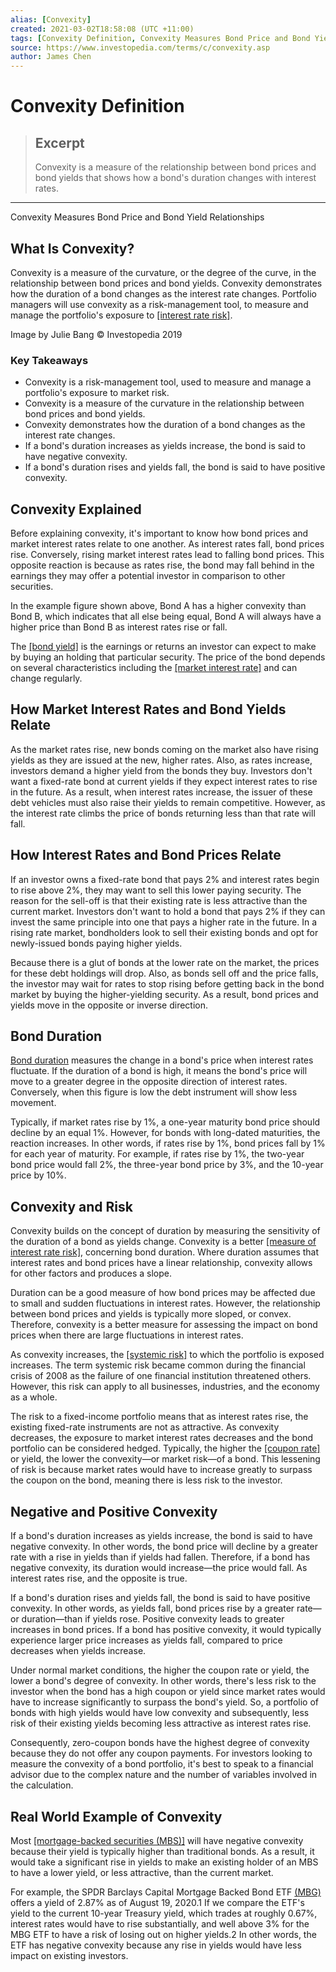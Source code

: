 ```yaml
---
alias: [Convexity]
created: 2021-03-02T18:58:08 (UTC +11:00)
tags: [Convexity Definition, Convexity Measures Bond Price and Bond Yield Relationships]
source: https://www.investopedia.com/terms/c/convexity.asp
author: James Chen
---
```


# Convexity Definition

> ## Excerpt
> Convexity is a measure of the relationship between bond prices and bond yields that shows how a bond's duration changes with interest rates.

---

Convexity Measures Bond Price and Bond Yield Relationships
## What Is Convexity?

Convexity is a measure of the curvature, or the degree of the curve, in the relationship between bond prices and bond yields. Convexity demonstrates how the duration of a bond changes as the interest rate changes. Portfolio managers will use convexity as a risk-management tool, to measure and manage the portfolio's exposure to [[interest rate risk]](https://www.investopedia.com/terms/i/interestraterisk.asp).

Image by Julie Bang © Investopedia 2019

### Key Takeaways

-   Convexity is a risk-management tool, used to measure and manage a portfolio's exposure to market risk.
-   Convexity is a measure of the curvature in the relationship between bond prices and bond yields.
-   Convexity demonstrates how the duration of a bond changes as the interest rate changes.
-   If a bond's duration increases as yields increase, the bond is said to have negative convexity.
-   If a bond's duration rises and yields fall, the bond is said to have positive convexity.

## Convexity Explained

Before explaining convexity, it's important to know how bond prices and market interest rates relate to one another. As interest rates fall, bond prices rise. Conversely, rising market interest rates lead to falling bond prices. This opposite reaction is because as rates rise, the bond may fall behind in the earnings they may offer a potential investor in comparison to other securities.

In the example figure shown above, Bond A has a higher convexity than Bond B, which indicates that all else being equal, Bond A will always have a higher price than Bond B as interest rates rise or fall.

The [[bond yield]](https://www.investopedia.com/terms/b/bond-yield.asp) is the earnings or returns an investor can expect to make by buying an holding that particular security. The price of the bond depends on several characteristics including the [[market interest rate]](https://www.investopedia.com/terms/i/interestrate.asp) and can change regularly.

## How Market Interest Rates and Bond Yields Relate

As the market rates rise, new bonds coming on the market also have rising yields as they are issued at the new, higher rates. Also, as rates increase, investors demand a higher yield from the bonds they buy. Investors don't want a fixed-rate bond at current yields if they expect interest rates to rise in the future. As a result, when interest rates increase, the issuer of these debt vehicles must also raise their yields to remain competitive. However, as the interest rate climbs the price of bonds returning less than that rate will fall.

## How Interest Rates and Bond Prices Relate

If an investor owns a fixed-rate bond that pays 2% and interest rates begin to rise above 2%, they may want to sell this lower paying security. The reason for the sell-off is that their existing rate is less attractive than the current market. Investors don't want to hold a bond that pays 2% if they can invest the same principle into one that pays a higher rate in the future. In a rising rate market, bondholders look to sell their existing bonds and opt for newly-issued bonds paying higher yields.

Because there is a glut of bonds at the lower rate on the market, the prices for these debt holdings will drop. Also, as bonds sell off and the price falls, the investor may wait for rates to stop rising before getting back in the bond market by buying the higher-yielding security. As a result, bond prices and yields move in the opposite or inverse direction.

## Bond Duration

[Bond duration](https://www.investopedia.com/terms/d/duration.asp) measures the change in a bond's price when interest rates fluctuate. If the duration of a bond is high, it means the bond's price will move to a greater degree in the opposite direction of interest rates. Conversely, when this figure is low the debt instrument will show less movement.

Typically, if market rates rise by 1%, a one-year maturity bond price should decline by an equal 1%. However, for bonds with long-dated maturities, the reaction increases. In other words, if rates rise by 1%, bond prices fall by 1% for each year of maturity. For example, if rates rise by 1%, the two-year bond price would fall 2%, the three-year bond price by 3%, and the 10-year price by 10%.

## Convexity and Risk

Convexity builds on the concept of duration by measuring the sensitivity of the duration of a bond as yields change. Convexity is a better [[measure of interest rate risk]](https://www.investopedia.com/terms/c/convexity-adjustment.asp), concerning bond duration. Where duration assumes that interest rates and bond prices have a linear relationship, convexity allows for other factors and produces a slope.

Duration can be a good measure of how bond prices may be affected due to small and sudden fluctuations in interest rates. However, the relationship between bond prices and yields is typically more sloped, or convex. Therefore, convexity is a better measure for assessing the impact on bond prices when there are large fluctuations in interest rates.

As convexity increases, the [[systemic risk]](https://www.investopedia.com/terms/s/systemic-risk.asp) to which the portfolio is exposed increases. The term systemic risk became common during the financial crisis of 2008 as the failure of one financial institution threatened others. However, this risk can apply to all businesses, industries, and the economy as a whole.

The risk to a fixed-income portfolio means that as interest rates rise, the existing fixed-rate instruments are not as attractive. As convexity decreases, the exposure to market interest rates decreases and the bond portfolio can be considered hedged. Typically, the higher the [[coupon rate]](https://www.investopedia.com/terms/c/coupon-rate.asp) or yield, the lower the convexity—or market risk—of a bond. This lessening of risk is because market rates would have to increase greatly to surpass the coupon on the bond, meaning there is less risk to the investor.

## Negative and Positive Convexity

If a bond's duration increases as yields increase, the bond is said to have negative convexity. In other words, the bond price will decline by a greater rate with a rise in yields than if yields had fallen. Therefore, if a bond has negative convexity, its duration would increase—the price would fall. As interest rates rise, and the opposite is true.

If a bond's duration rises and yields fall, the bond is said to have positive convexity. In other words, as yields fall, bond prices rise by a greater rate—or duration—than if yields rose. Positive convexity leads to greater increases in bond prices. If a bond has positive convexity, it would typically experience larger price increases as yields fall, compared to price decreases when yields increase.

Under normal market conditions, the higher the coupon rate or yield, the lower a bond's degree of convexity. In other words, there's less risk to the investor when the bond has a high coupon or yield since market rates would have to increase significantly to surpass the bond's yield. So, a portfolio of bonds with high yields would have low convexity and subsequently, less risk of their existing yields becoming less attractive as interest rates rise.

Consequently, zero-coupon bonds have the highest degree of convexity because they do not offer any coupon payments. For investors looking to measure the convexity of a bond portfolio, it's best to speak to a financial advisor due to the complex nature and the number of variables involved in the calculation.

## Real World Example of Convexity

Most [[mortgage-backed securities (MBS)]](https://www.investopedia.com/terms/m/mbs.asp) will have negative convexity because their yield is typically higher than traditional bonds. As a result, it would take a significant rise in yields to make an existing holder of an MBS to have a lower yield, or less attractive, than the current market.

For example, the SPDR Barclays Capital Mortgage Backed Bond ETF [(MBG)](https://www.investopedia.com/markets/quote?tvwidgetsymbol=mbg) offers a yield of 2.87% as of August 19, 2020.1 If we compare the ETF's yield to the current 10-year Treasury yield, which trades at roughly 0.67%, interest rates would have to rise substantially, and well above 3% for the MBG ETF to have a risk of losing out on higher yields.2 In other words, the ETF has negative convexity because any rise in yields would have less impact on existing investors.
